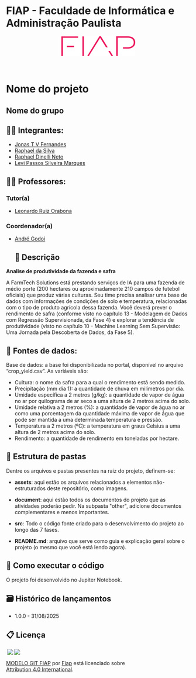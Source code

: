# FIAP - Faculdade de Informática e Administração Paulista 

<p align="center">
<a href= "https://www.fiap.com.br/"><img src="assets/logo-fiap.png" alt="FIAP - Faculdade de Informática e Admnistração Paulista" border="0" width=40% height=40%></a>
</p>

<br>

# Nome do projeto

## Nome do grupo

## 👨‍🎓 Integrantes: 

- <a href="https://www.linkedin.com/in/jonastadeufernandes">Jonas T V Fernandes</a>
- <a href="https://www.linkedin.com/in/raphaelsilva-phael">Raphael da Silva</a> 
- <a href="https://www.linkedin.com/in/raphael-dinelli-8a01b278/">Raphael Dinelli Neto</a> 
- <a href="https://www.linkedin.com/company/inova-fusca">Levi Passos Silveira Marques</a>


## 👩‍🏫 Professores:
### Tutor(a) 
- <a href="https://www.linkedin.com/in/leonardoorabona">Leonardo Ruiz Orabona</a>
### Coordenador(a)
- <a href="https://www.linkedin.com/in/andregodoichiovato/">André Godoi</a>


    ## 📜 Descrição

**Analise de produtividade da fazenda e safra**

A FarmTech Solutions está prestando serviços de IA para uma fazenda de médio porte (200 hectares ou aproximadamente 210 campos de futebol oficiais) que produz várias culturas. Seu time precisa analisar uma base de dados com informações de condições de solo e temperatura, relacionadas com o tipo de produto agrícola dessa fazenda. Você deverá prever o rendimento de safra (conforme visto no capítulo 13 - Modelagem de Dados com Regressão Supervisionada, da Fase 4) e explorar a tendência de produtividade (visto no capítulo 10 - Machine Learning Sem Supervisão: Uma Jornada pela Descoberta de Dados, da Fase 5).




## 💽 Fontes de dados: 

Base de dados: a base foi disponibilizada no portal, disponível no arquivo “crop_yield.csv”. As variáveis são:

- Cultura: o nome da safra para a qual o rendimento está sendo medido.
- Precipitação (mm dia 1): a quantidade de chuva em milímetros por dia.
- Umidade específica a 2 metros (g/kg): a quantidade de vapor de água no ar por quilograma de ar seco a uma altura de 2 metros acima do solo.
- Umidade relativa a 2 metros (%): a quantidade de vapor de água no ar como uma porcentagem da quantidade máxima de vapor de água que pode ser mantida a uma determinada temperatura e pressão.
- Temperatura a 2 metros (ºC): a temperatura em graus Celsius a uma altura de 2 metros acima do solo.
- Rendimento: a quantidade de rendimento em toneladas por hectare.

## 📁 Estrutura de pastas

Dentre os arquivos e pastas presentes na raiz do projeto, definem-se:

- <b>assets</b>: aqui estão os arquivos relacionados a elementos não-estruturados deste repositório, como imagens.

- <b>document</b>: aqui estão todos os documentos do projeto que as atividades poderão pedir. Na subpasta "other", adicione documentos complementares e menos importantes.

- <b>src</b>: Todo o código fonte criado para o desenvolvimento do projeto ao longo das 7 fases.

- <b>README.md</b>: arquivo que serve como guia e explicação geral sobre o projeto (o mesmo que você está lendo agora).

## 🔧 Como executar o código

O projeto foi desenvolvido no Jupiter Notebook. 


## 🗃 Histórico de lançamentos

* 1.0.0 - 31/08/2025
   
## 📋 Licença

<img style="height:22px!important;margin-left:3px;vertical-align:text-bottom;" src="https://mirrors.creativecommons.org/presskit/icons/cc.svg?ref=chooser-v1"><img style="height:22px!important;margin-left:3px;vertical-align:text-bottom;" src="https://mirrors.creativecommons.org/presskit/icons/by.svg?ref=chooser-v1"><p xmlns:cc="http://creativecommons.org/ns#" xmlns:dct="http://purl.org/dc/terms/"><a property="dct:title" rel="cc:attributionURL" href="https://github.com/agodoi/template">MODELO GIT FIAP</a> por <a rel="cc:attributionURL dct:creator" property="cc:attributionName" href="https://fiap.com.br">Fiap</a> está licenciado sobre <a href="http://creativecommons.org/licenses/by/4.0/?ref=chooser-v1" target="_blank" rel="license noopener noreferrer" style="display:inline-block;">Attribution 4.0 International</a>.</p>
